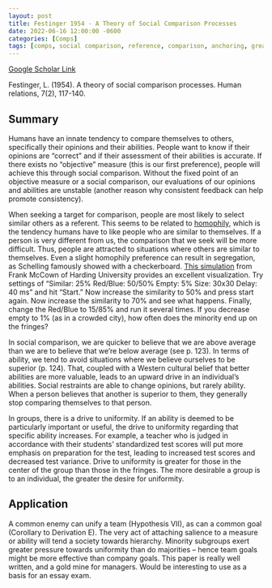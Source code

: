 ```yaml
---
layout: post
title: Festinger 1954 - A Theory of Social Comparison Processes
date: 2022-06-16 12:00:00 -0600
categories: [Comps]
tags: [comps, social comparison, reference, comparison, anchoring, great paper]
---
```

[Google Scholar Link](https://scholar.google.com/scholar?hl=en&as_sdt=0%2C45&q=A+theory+of+social+comparison+processes.&btnG=&oq=A+theory+of+social+comparison+processes)

Festinger, L. (1954). A theory of social comparison processes. Human relations, 7(2), 117-140. 

## Summary
Humans have an innate tendency to compare themselves to others, specifically their opinions and their abilities.  People want to know if their opinions are “correct” and if their assessment of their abilities is accurate.  If there exists no “objective” measure (this is our first preference), people will achieve this through social comparison.  Without the fixed point of an objective measure or a social comparison, our evaluations of our opinions and abilities are unstable (another reason why consistent feedback can help promote consistency).

When seeking a target for comparison, people are most likely to select similar others as a referent.  This seems to be related to [homophily](https://dictionary.apa.org/homophily), which is the tendency humans have to like people who are similar to themselves.  If a person is very different from us, the comparison that we seek will be more difficult.  Thus, people are attracted to situations where others are similar to themselves.  Even a slight homophily preference can result in segregation, as Schelling famously showed with a checkerboard.  [This simulation](http://nifty.stanford.edu/2014/mccown-schelling-model-segregation/) from Frank McCown of Harding University provides an excellent visualization.  Try settings of “Similar: 25%  Red/Blue: 50/50%  Empty: 5%  Size: 30x30  Delay: 40 ms” and hit “Start.”  Now increase the similarity to 50% and press start again.  Now increase the similarity to 70% and see what happens. Finally, change the Red/Blue to 15/85% and run it several times.  If you decrease empty to 1% (as in a crowded city), how often does the minority end up on the fringes?

In social comparison, we are quicker to believe that we are above average than we are to believe that we’re below average (see p. 123).  In terms of ability, we tend to avoid situations where we believe ourselves to be superior (p. 124).  That, coupled with a Western cultural belief that better abilities are more valuable, leads to an upward drive in an individual’s abilities.  Social restraints are able to change opinions, but rarely ability.  When a person believes that another is superior to them, they generally stop comparing themselves to that person.

In groups, there is a drive to uniformity.  If an ability is deemed to be particularly important or useful, the drive to uniformity regarding that specific ability increases.  For example, a teacher who is judged in accordance with their students’ standardized test scores will put more emphasis on preparation for the test, leading to increased test scores and decreased test variance.  Drive to uniformity is greater for those in the center of the group than those in the fringes.  The more desirable a group is to an individual, the greater the desire for uniformity.

## Application
A common enemy can unify a team (Hypothesis VII), as can a common goal (Corollary to Derivation E).  The very act of attaching salience to a measure or ability will tend a society towards hierarchy.  Minority subgroups exert greater pressure towards uniformity than do majorities – hence team goals might be more effective than company goals.  This paper is really well written, and a gold mine for managers.  Would be interesting to use as a basis for an essay exam.